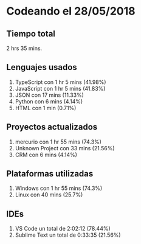 # Codeando el 28/05/2018

## Tiempo total
2 hrs 35 mins.

## Lenguajes usados
1. TypeScript con 1 hr 5 mins (41.98%)
1. JavaScript con 1 hr 5 mins (41.83%)
1. JSON con 17 mins (11.33%)
1. Python con 6 mins (4.14%)
1. HTML con 1 min (0.71%)

## Proyectos actualizados
1. mercurio con 1 hr 55 mins (74.3%)
1. Unknown Project con 33 mins (21.56%)
1. CRM con 6 mins (4.14%)

## Plataformas utilizadas
1. Windows con 1 hr 55 mins (74.3%)
1. Linux con 40 mins (25.7%)

## IDEs
1. VS Code un total de 2:02:12 (78.44%)
1. Sublime Text un total de 0:33:35 (21.56%)
